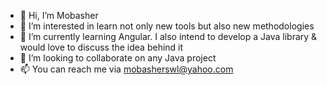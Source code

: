 - 👋 Hi, I’m Mobasher
- 👀 I’m interested in learn not only new tools but also new methodologies
- 🌱 I’m currently learning Angular. I also intend to develop a Java library & would love to discuss the idea behind it
- 💞️ I’m looking to collaborate on any Java project
- 📫 You can reach me via mobasherswl@yahoo.com

<!---
mobasherswl/mobasherswl is a ✨ special ✨ repository because its `README.md` (this file) appears on your GitHub profile.
You can click the Preview link to take a look at your changes.
--->
